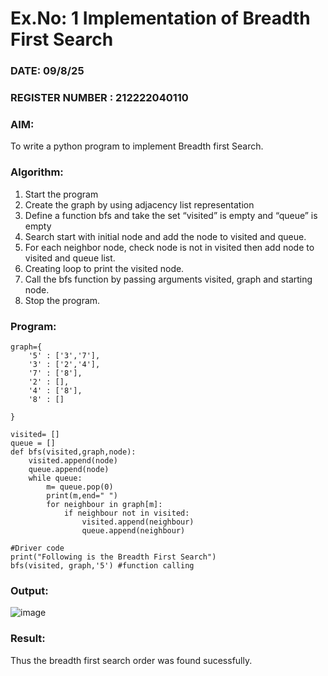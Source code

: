 # Ex.No: 1  Implementation of Breadth First Search 
### DATE: 09/8/25                                                                          
### REGISTER NUMBER : 212222040110
### AIM: 
To write a python program to implement Breadth first Search. 
### Algorithm:
1. Start the program
2. Create the graph by using adjacency list representation
3. Define a function bfs and take the set “visited” is empty and “queue” is empty
4. Search start with initial node and add the node to visited and queue.
5. For each neighbor node, check node is not in visited then add node to visited and queue list.
6.  Creating loop to print the visited node.
7.   Call the bfs function by passing arguments visited, graph and starting node.
8.   Stop the program.
### Program:
```
graph={
    '5' : ['3','7'],
    '3' : ['2','4'],
    '7' : ['8'],
    '2' : [],
    '4' : ['8'],
    '8' : []
    
}

visited= []
queue = []
def bfs(visited,graph,node):
    visited.append(node)
    queue.append(node)
    while queue:
        m= queue.pop(0)
        print(m,end=" ")
        for neighbour in graph[m]:
            if neighbour not in visited:
                visited.append(neighbour)
                queue.append(neighbour)
                  
#Driver code
print("Following is the Breadth First Search")
bfs(visited, graph,'5') #function calling
```










### Output:
![image](https://github.com/user-attachments/assets/99bdd65b-d859-47e4-a211-718aad6be3eb)



### Result:
Thus the breadth first search order was found sucessfully.
